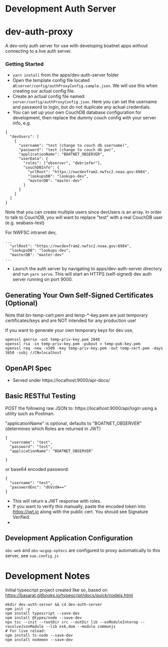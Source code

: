 # Development Auth Server
# dev-auth-proxy

A dev-only auth server for use with developing boatnet apps without connecting to a live auth server.

### Getting Started
- ```yarn install``` from the apps/dev-auth-server folder
- Open the template config file located at:`server/config/authProxyConfig.sample.json`. We will use this when creating our actual config file.
- Create an actual config file named: `server/config/authProxyConfig.json`. Here you can set the username and password to login, but do not duplicate any actual credentials.
- You can set up your own CouchDB database configuration for development, then replace the dummy couch config with your server info, e.g. 
```
{
  "devUsers": [
    {
      "username": "test (change to couch db username)",
      "password": "test (change to couch db pw)",
      "applicationName": "BOATNET_OBSERVER",
      "userData": {
        "roles": ["observer", "debriefer"],
        "couchDBInfo": {
          "urlRoot": "https://nwcdevfram2.nwfsc2.noaa.gov:6984",
          "lookupsDB": "lookups-dev",
          "masterDB": "master-dev"
        }
      }
    }
  ]
}
```
Note that you can create multiple users since devUsers is an array. In order to talk to CouchDB, you will want to replace "test" with a real CouchDB user (e.g. seabass-test)

For NWFSC intranet dev,
```
...
  "urlRoot": "https://nwcdevfram2.nwfsc2.noaa.gov:6984",
  "lookupsDB": "lookups-dev",
  "masterDB": "master-dev"
...
```
- Launch the auth server by navigating to apps/dev-auth-server directory and run `yarn serve`. This will start an HTTPS (self-signed) dev auth server running on port 9000.

## Generating Your Own Self-Signed Certificates (Optional)
Note that bn-temp-cert.pem and temp-\*-key.pem are just temporary certificates/keys and are NOT intended for any production use!

If you want to generate your own temporary keys for dev use,

```
openssl genrsa -out temp-priv-key.pem 2048
openssl rsa -in temp-priv-key.pem -pubout > temp-pub-key.pem
openssl req -new -x509 -key temp-priv-key.pem -out temp-cert.pem -days 3650 -subj //CN=localhost
```

## OpenAPI Spec

* Served under https://localhost:9000/api-docs/

## Basic RESTful Testing

POST the following raw JSON to: https://localhost:9000/api/login using a utility such as Postman.

"applicationName" is optional, defaults to "BOATNET_OBSERVER" (determines which Roles are returned in JWT)
```
{
  "username": "test",
  "password": "test",
  "applicationName": "BOATNET_OBSERVER"

}
```
or base64 encoded password:

```
{
  "username": "test",
  "passwordEnc": "dGVzdA=="
}
```

- This will return a JWT response with roles.
- If you want to verify this manually, paste the encoded token into https://jwt.io along with the public cert. You should see Signature Verified.
-
## Development Application Configuration

`obs-web` and `obs-wcgop-optecs` are configured to proxy automatically to this server, see `vue.config.js`

# Development Notes

Initial typescript project created like so, based on https://basarat.gitbooks.io/typescript/docs/quick/nodejs.html


```
mkdir dev-auth-server && cd dev-auth-server
npm init -y
npm install typescript --save-dev
npm install @types/node --save-dev
npx tsc --init --rootDir src --outDir lib --esModuleInterop --resolveJsonModule --lib es6,dom --module commonjs
# For live reload:
npm install ts-node --save-dev
npm install nodemon --save-dev
